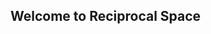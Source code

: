 ## Welcome to Reciprocal Space

<!--
**![giphy](https://github.com/user-attachments/assets/241f5fe0-fb2c-4783-a950-9bc79e8c6931)
noelbolando/noelbolando** is a ✨ _special_ ✨ repository because its `README.md` (this file) appears on your GitHub profile.

Here are some ideas to get you started:

- 🔭 I’m currently working on ...
- 🌱 I’m currently learning ...
- 👯 I’m looking to collaborate on ...
- 🤔 I’m looking for help with ...
- 💬 Ask me about ...
- 📫 How to reach me: ...
- 😄 Pronouns: ...
- ⚡ Fun fact: ...
-->
